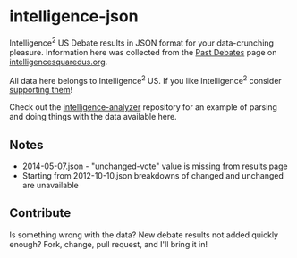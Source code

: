 intelligence-json
=================

Intelligence<sup>2</sup> US Debate results in JSON format for your data-crunching pleasure. Information here was collected from the [Past Debates][1] page on [intelligencesquaredus.org][2].

All data here belongs to Intelligence<sup>2</sup> US. If you like Intelligence<sup>2</sup> consider [supporting them][3]!

Check out the [intelligence-analyzer][4] repository for an example of parsing and doing things with the data available here. 

## Notes
* 2014-05-07.json - "unchanged-vote" value is missing from results page
* Starting from 2012-10-10.json breakdowns of changed and unchanged are unavailable

## Contribute
Is something wrong with the data? New debate results not added quickly enough? Fork, change, pull request, and I'll bring it in!

[1]: http://intelligencesquaredus.org/debates/past-debates
[2]: http://intelligencesquaredus.org/
[3]: http://intelligencesquaredus.org/support-us
[4]: https://github.com/markcerqueira/intelligence-analyzer
